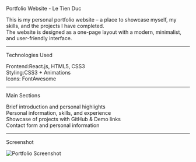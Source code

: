 Portfolio Website - Le Tien Duc

 This is my personal portfolio website – a place to showcase myself, my skills, and the projects I have completed.  
The website is designed as a one-page layout with a modern, minimalist, and user-friendly interface.

---

Technologies Used

Frontend:React.js, HTML5, CSS3  
Styling:CSS3 + Animations  
Icons: FontAwesome

---

Main Sections

Brief introduction and personal highlights  
Personal information, skills, and experience  
Showcase of projects with GitHub & Demo links  
Contact form and personal information

---

Screenshot

![Portfolio Screenshot](https://github.com/user-attachments/assets/17a1bb44-ecda-440a-ae21-223597887852)
